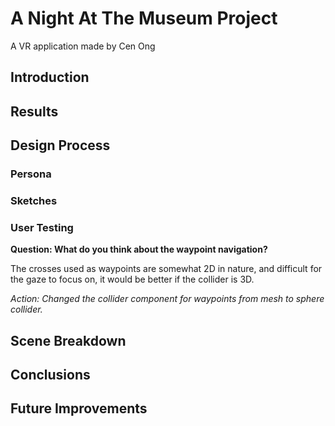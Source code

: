 # A Night At The Museum Project
A VR application made by Cen Ong

## Introduction 
 
## Results

## Design Process
 
### Persona

### Sketches

### User Testing

**Question: What do you think about the waypoint navigation?**

The crosses used as waypoints are somewhat 2D in nature, and difficult for the gaze to focus on, it would be better if the collider is 3D.

*Action: Changed the collider component for waypoints from mesh to sphere collider.*

## Scene Breakdown

## Conclusions 

## Future Improvements
